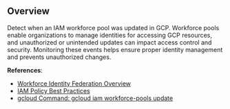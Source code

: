 ## Overview

Detect when an IAM workforce pool was updated in GCP. Workforce pools enable organizations to manage identities for accessing GCP resources, and unauthorized or unintended updates can impact access control and security. Monitoring these events helps ensure proper identity management and prevents unauthorized changes.

**References**:
- [Workforce Identity Federation Overview](https://cloud.google.com/iam/docs/workforce-identity-federation)
- [IAM Policy Best Practices](https://cloud.google.com/iam/docs/using-iam-securely)
- [gcloud Command: gcloud iam workforce-pools update](https://cloud.google.com/sdk/gcloud/reference/iam/workforce-pools/update)
